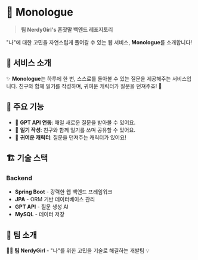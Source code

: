 # 📝 Monologue

> **팀 NerdyGirl's 혼잣말 백엔드 레포지토리**

"나"에 대한 고민을 자연스럽게 풀어갈 수 있는 웹 서비스, **Monologue**를 소개합니다!

## 🎯 **서비스 소개**
✨ **Monologue**는 하루에 한 번, 스스로를 돌아볼 수 있는 질문을 제공해주는 서비스입니다. 
친구와 함께 일기를 작성하며, 귀여운 캐릭터가 질문을 던져주죠! 🐣

## 🌟 **주요 기능**
- 🔹 **GPT API 연동**: 매일 새로운 질문을 받아볼 수 있어요.
- 📖 **일기 작성**: 친구와 함께 일기를 쓰며 공유할 수 있어요.
- 🐤 **귀여운 캐릭터**: 질문을 던져주는 캐릭터가 있어요!

## 🏗 **기술 스택**
### Backend
- **Spring Boot** - 강력한 웹 백엔드 프레임워크
- **JPA** - ORM 기반 데이터베이스 관리
- **GPT API** - 질문 생성 AI
- **MySQL** - 데이터 저장


## 📌 **팀 소개**
👩‍💻 **팀 NerdyGirl** - "나"를 위한 고민을 기술로 해결하는 개발팀 💡

